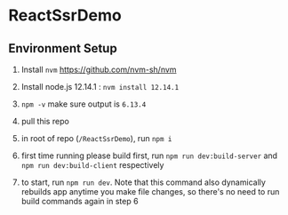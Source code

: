 # ReactSsrDemo

## Environment Setup
1. Install `nvm` https://github.com/nvm-sh/nvm

2. Install node.js 12.14.1  :    `nvm install 12.14.1`

3. `npm -v`      make sure output is `6.13.4`

4. pull this repo

5. in root of repo (`/ReactSsrDemo`), run `npm i`

6. first time running please build first, run `npm run dev:build-server` and `npm run dev:build-client` respectively

6. to start, run `npm run dev`. Note that this command also dynamically rebuilds app anytime you make file changes, so there's no need to run build commands again in step 6

